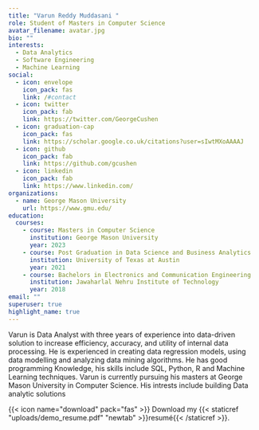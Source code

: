 ```yaml
---
title: "Varun Reddy Muddasani "
role: Student of Masters in Computer Science
avatar_filename: avatar.jpg
bio: ""
interests:
  - Data Analytics
  - Software Engineering
  - Machine Learning
social:
  - icon: envelope
    icon_pack: fas
    link: /#contact
  - icon: twitter
    icon_pack: fab
    link: https://twitter.com/GeorgeCushen
  - icon: graduation-cap
    icon_pack: fas
    link: https://scholar.google.co.uk/citations?user=sIwtMXoAAAAJ
  - icon: github
    icon_pack: fab
    link: https://github.com/gcushen
  - icon: linkedin
    icon_pack: fab
    link: https://www.linkedin.com/
organizations:
  - name: George Mason University
    url: https://www.gmu.edu/
education:
  courses:
    - course: Masters in Computer Science
      institution: George Mason University
      year: 2023
    - course: Post Graduation in Data Science and Business Analytics
      institution: University of Texas at Austin
      year: 2021
    - course: Bachelors in Electronics and Communication Engineering
      institution: Jawaharlal Nehru Institute of Technology
      year: 2018
email: ""
superuser: true
highlight_name: true
---
```

Varun is Data Analyst with three years of experience into data-driven solution to increase efficiency, accuracy, and utility of internal data processing. He is experienced in creating data regression models, using data modelling and analyzing data mining algorithms. He has good programming Knowledge, his skills include SQL, Python, R and Machine Learning techniques.
Varun is currently pursuing his masters at George Mason University in Computer Science. His intrests include building Data analytic solutions

{{< icon name="download" pack="fas" >}} Download my {{< staticref "uploads/demo_resume.pdf" "newtab" >}}resumé{{< /staticref >}}.